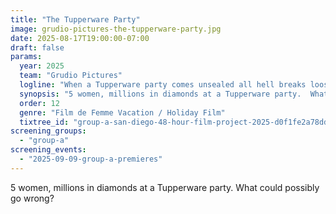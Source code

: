```yaml
---
title: "The Tupperware Party"
image: grudio-pictures-the-tupperware-party.jpg
date: 2025-08-17T19:00:00-07:00
draft: false
params:
  year: 2025
  team: "Grudio Pictures"
  logline: "When a Tupperware party comes unsealed all hell breaks loose."
  synopsis: "5 women, millions in diamonds at a Tupperware party.  What could possibly go wrong?"
  order: 12
  genre: "Film de Femme Vacation / Holiday Film"
  tixtree_id: "group-a-san-diego-48-hour-film-project-2025-d0f1fe2a78dd"
screening_groups:
  - "group-a"
screening_events:
  - "2025-09-09-group-a-premieres"
---
```


5 women, millions in diamonds at a Tupperware party.  What could possibly go wrong?
